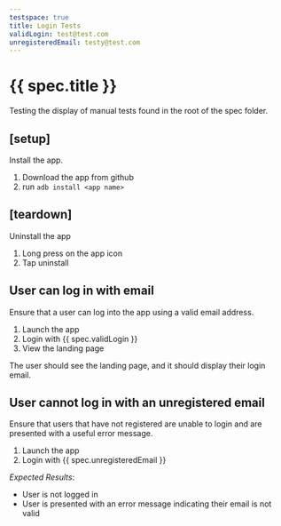 ```yaml
---
testspace: true
title: Login Tests
validLogin: test@test.com
unregisteredEmail: testy@test.com
---
```


# {{ spec.title }}

Testing the display of manual tests found in the root of the spec folder.

## [setup]

Install the app.

1. Download the app from github
2. run `adb install <app name>`

## [teardown]

Uninstall the app

1. Long press on the app icon
2. Tap uninstall

## User can log in with email

Ensure that a user can log into the app using a valid email address.

1. Launch the app
2. Login with {{ spec.validLogin }}
3. View the landing page

The user should see the landing page, and it should display their login email.

## User cannot log in with an unregistered email

Ensure that users that have not registered are unable to login and are presented with a useful error message.

1. Launch the app
2. Login with {{ spec.unregisteredEmail }}

_Expected Results_:

- User is not logged in
- User is presented with an error message indicating their email is not valid
